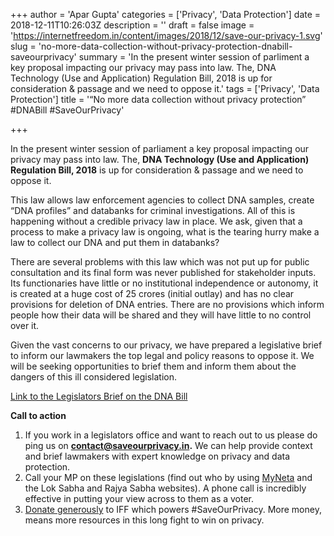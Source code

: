 +++
author = 'Apar Gupta'
categories = ['Privacy', 'Data Protection']
date = 2018-12-11T10:26:03Z
description = ''
draft = false
image = 'https://internetfreedom.in/content/images/2018/12/save-our-privacy-1.svg'
slug = 'no-more-data-collection-without-privacy-protection-dnabill-saveourprivacy'
summary = 'In the present winter session of parliment a key proposal impacting our privacy may pass into law. The, DNA Technology (Use and Application) Regulation Bill, 2018 is up for consideration & passage and we need to oppose it.'
tags = ['Privacy', 'Data Protection']
title = '“No more data collection without privacy protection” #DNABill #SaveOurPrivacy'

+++


In the present winter session of parliament a key proposal impacting our privacy may pass into law. The, ****DNA Technology (Use and Application) Regulation Bill, 2018**** is up for consideration & passage and we need to oppose it.

This law allows law enforcement agencies to collect DNA samples, create “DNA profiles” and databanks for criminal investigations. All of this is happening without a credible privacy law in place. We ask, given that a process to make a privacy law is ongoing, what is the tearing hurry make a law to collect our DNA and put them in databanks?

There are several problems with this law which was not put up for public consultation and its final form was never published for stakeholder inputs. Its functionaries have little or no institutional independence or autonomy, it is created at a huge cost of 25 crores (initial outlay) and has no clear provisions for deletion of DNA entries. There are no provisions which inform people how their data will be shared and they will have little to no control over it.

Given the vast concerns to our privacy, we have prepared a legislative brief to inform our lawmakers the top legal and policy reasons to oppose it. We will be seeking opportunities to brief them and inform them about the dangers of this ill considered legislation.

[Link to the Legislators Brief on the DNA Bill](https://saveourprivacy.in/media/all/Legislators-Brief-DNA-Bill.pdf)

****Call to action****

1. If you work in a legislators office and want to reach out to us please do ping us on __[contact@saveourprivacy.in](mailto:contact@saveourprivacy.in).__ We can help provide context and brief lawmakers with expert knowledge on privacy and data protection.
2. Call your MP on these legislations (find out who by using [MyNeta](http://www.myneta.info/) and the Lok Sabha and Rajya Sabha websites). A phone call is incredibly effective in putting your view across to them as a voter.
3. [Donate generously](https://internetfreedom.in/donate/) to IFF which powers #SaveOurPrivacy. More money, means more resources in this long fight to win on privacy.

